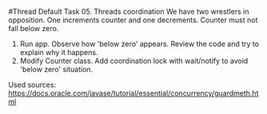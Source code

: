 #Thread Default Task 05. Threads coordination
We have two wrestlers in opposition. One increments counter and one decrements. Counter must not fall below zero.
1. Run app. Observe how 'below zero' appears. Review the code and try to explain why it happens.
2. Modify Counter class. Add coordination lock with wait/notify to avoid 'below zero' situation.

Used sources:
https://docs.oracle.com/javase/tutorial/essential/concurrency/guardmeth.html